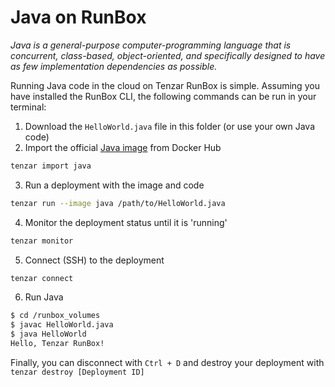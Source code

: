 # Java on RunBox

_Java is a general-purpose computer-programming language that is concurrent, class-based, object-oriented, and specifically designed to have as few implementation dependencies as possible._

Running Java code in the cloud on Tenzar RunBox is simple. Assuming you have installed the RunBox CLI, the following commands can be run in your terminal:

1. Download the `HelloWorld.java` file in this folder (or use your own Java code)
2. Import the official [Java image](https://hub.docker.com/_/java/) from Docker Hub

```bash
tenzar import java
```

3. Run a deployment with the image and code

```bash
tenzar run --image java /path/to/HelloWorld.java
```

4. Monitor the deployment status until it is 'running'

```bash
tenzar monitor
```

5. Connect (SSH) to the deployment

```bash
tenzar connect
```

6. Run Java

```bash
$ cd /runbox_volumes
$ javac HelloWorld.java
$ java HelloWorld
Hello, Tenzar RunBox!
```

Finally, you can disconnect with `Ctrl + D` and destroy your deployment with `tenzar destroy [Deployment ID]`
